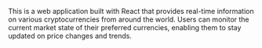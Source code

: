 
This is a web application built with React that provides real-time information on various cryptocurrencies from around the world. Users can monitor the current market state of their preferred currencies, enabling them to stay updated on price changes and trends. 
